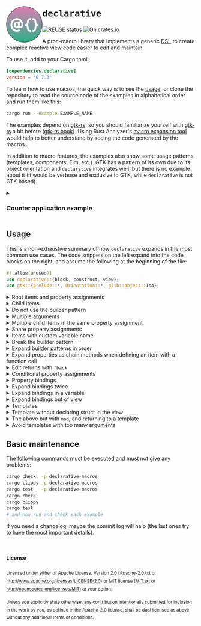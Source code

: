 <!--
	SPDX-FileCopyrightText: 2025 Eduardo Javier Alvarado Aarón <eduardo.javier.alvarado.aaron@gmail.com>
	
	SPDX-License-Identifier: CC-BY-SA-4.0
-->

# <img src="logo.svg" width="96" align="left"/> `declarative`

[![REUSE status]][reuse] [![On crates.io]][crate.io]

[REUSE status]: https://api.reuse.software/badge/github.com/ejaa3/declarative
[reuse]: https://api.reuse.software/info/github.com/ejaa3/declarative
[On crates.io]: https://img.shields.io/crates/v/declarative.svg?color=6081D4
[crate.io]: https://crates.io/crates/declarative

A proc-macro library that implements a generic [DSL] to create complex reactive view code easier to edit and maintain.

[DSL]: https://en.wikipedia.org/wiki/Domain-specific_language

To use it, add to your Cargo.toml:

~~~ toml
[dependencies.declarative]
version = '0.7.3'
~~~

To learn how to use macros, the quick way is to see the [usage](#usage), or clone the repository to read the source code of the examples in alphabetical order and run them like this:

~~~ bash
cargo run --example EXAMPLE_NAME
~~~

The examples depend on [gtk-rs], so you should familiarize yourself with [gtk-rs] a bit before ([gtk-rs book]). Using Rust Analyzer's [macro expansion tool] would help to better understand by seeing the code generated by the macros.

[gtk-rs]: https://gtk-rs.org
[gtk-rs book]: https://gtk-rs.org/gtk4-rs/stable/latest/book
[macro expansion tool]: https://rust-analyzer.github.io/book/features.html?highlight=macro#expand-macro-recursively

In addition to macro features, the examples also show some usage patterns (templates, components, Elm, etc.). GTK has a pattern of its own due to its object orientation and `declarative` integrates well, but there is no example about it (it would be verbose and exclusive to GTK, while `declarative` is not GTK based).

<details><summary><h3>Counter application example</h3></summary>

The following is an implementation of the Elm architecture with [gtk-rs]:

![Light theme app screenshot](light.png)
![Dark theme app screenshot](dark.png)

~~~ rust
use declarative::{block as view, clone, construct};
use gtk::{glib, prelude::*};

enum Msg { Increase, Decrease }

// syntactic sugar for sending messages:
macro_rules! send { [$msg:expr => $tx:expr] => [$tx.send_blocking($msg).unwrap()] }

fn start(app: &gtk::Application) {
    let (tx, rx) = async_channel::bounded(1);
    let mut count = 0; // the state

    view![ gtk::ApplicationWindow window {
        application: app
        title: "My Application"
        titlebar: &gtk::HeaderBar::new()

        child: &_ @ gtk::Box {
            orientation: gtk::Orientation::Vertical
            spacing: 6
            margin_top: 6
            margin_bottom: 6
            margin_start: 6
            margin_end: 6
            ~
            append: &_ @ gtk::Label {
                label: "Count unchanged"
                'bind set_label: &format!("The count is: {count}")
            }
            append: &_ @ gtk::Button {
                label: "Increase" ~
                connect_clicked: clone![tx; move |_| send!(Msg::Increase => tx)]
            }
            append: &_ @ gtk::Button::with_label("Decrease") {
                connect_clicked: move |_| send!(Msg::Decrease => tx)
            }
            'consume refresh = move |count| bindings!()
        }
    } ];

    let update = |count: &mut u8, msg| match msg {
        Msg::Increase => *count = count.wrapping_add(1),
        Msg::Decrease => *count = count.wrapping_sub(1),
    };

    glib::spawn_future_local(async move {
        while let Ok(msg) = rx.recv().await {
            update(&mut count, msg); // the state is updated
            refresh(count); // now the view is refreshed
        }
    });

    window.present()
}

fn main() -> glib::ExitCode {
    let app = gtk::Application::default();
    app.connect_activate(start);
    app.run()
}
~~~

To execute, run:

~~~ bash
cargo run --example y_readme
~~~

</details>

## Usage

This is a non-exhaustive summary of how `declarative` expands in the most common use cases. The code snippets on the left expand into the code blocks on the right, and assume the following at the beginning of the file:

~~~ rust
#![allow(unused)]
use declarative::{block, construct, view};
use gtk::{prelude::*, Orientation::*, glib::object::IsA};
~~~

<details><summary>Root items and property assignments</summary><br/><table><tr><td>

~~~ rust
block! {
	gtk::Frame { } // just a type
	gtk::Button { label: "Click" }
	gtk::Label { label: "Text"; lines: 2 }
	
	gtk::Window::new() { // a function call
		#[cfg(debug_assertions)]
		add_css_class: "devel"
	}
}
~~~

</td><td>

Items defined with the builder pattern are expanded in reverse order:

~~~ rust
let gtk_window_new_3 = gtk::Window::new();
let gtk_label_2 = <gtk::Label>::builder().label("Text").lines(2).build();
let gtk_button_1 = <gtk::Button>::builder().label("Click").build();
let gtk_frame_0 = <gtk::Frame>::builder().build();
#[cfg(debug_assertions)]
gtk_window_new_3.add_css_class("devel");
~~~

</td></tr></table><br/></details>

<details><summary>Child items</summary><br/>

The underscore (_) in an argument is a placeholder for the variable name of the item followed by the at sign (@).

<table><tr><td>

~~~ rust
block!(gtk::Frame {
	child: &_ @ gtk::ScrolledWindow {
		child: &_ @ gtk::Button { label: "Click" }
	}
	label_widget: &_ @ gtk::Label { }
});
~~~

Reverse order allows child items in the builder pattern.

</td><td>

~~~ rust
let gtk_label_3 = <gtk::Label>::builder().build();
let gtk_button_2 = <gtk::Button>::builder().label("Click").build();
let gtk_scrolledwindow_1 = <gtk::ScrolledWindow>::builder()
    .child(&gtk_button_2)
    .build();
let gtk_frame_0 = <gtk::Frame>::builder()
    .child(&gtk_scrolledwindow_1)
    .label_widget(&gtk_label_3)
    .build();
~~~

</td></tr></table><br/></details>

<details><summary>Do not use the builder pattern</summary><br/>

<table><tr><td>

~~~ rust
block! {
	gtk::Box {
		set_orientation: Vertical
		set_spacing: 6
		set_margin_start: 6
	}! // just add `!` after `}`
	
	// or call a function:
	gtk::Box::new(Horizontal, 6) {
		set_margin_start: 6
	}
}
~~~

</td><td>

In this case the items are expanded in the same order:

~~~ rust
let gtk_box_0 = <gtk::Box>::default();
let gtk_box_new_1 = gtk::Box::new(Horizontal, 6);
gtk_box_0.set_orientation(Vertical);
gtk_box_0.set_spacing(6);
gtk_box_0.set_margin_start(6);
gtk_box_new_1.set_margin_start(6);
~~~

</td></tr></table><br/></details>

<details><summary>Multiple arguments</summary><br/>

<table><tr><td>

As always, the comma (,) separates arguments:

~~~ rust
block!(gtk::Grid::new() {
	attach: &_, 0, 0, 1, 1 @ gtk::Label { }
	attach: &_, 1, 0, 1, 1 @ gtk::Label { }
});
~~~

</td><td>

~~~ rust
let gtk_grid_new_0 = gtk::Grid::new();
let gtk_label_2 = <gtk::Label>::builder().build();
let gtk_label_1 = <gtk::Label>::builder().build();
gtk_grid_new_0.attach(&gtk_label_1, 0, 0, 1, 1);
gtk_grid_new_0.attach(&gtk_label_2, 1, 0, 1, 1);
~~~

</td></tr></table><br/></details>

<details><summary>Multiple child items in the same property assignment</summary><br/>

Basically one at sign for each underscore. The first underscore is for the first @ item, and the last underscore is for the last @ item.

<table><tr><td>

~~~ rust
block!(gtk::Notebook::new() {
	append_page: &_, Some(&_)
		@ gtk::Button { label: "Click 1" }
		@ gtk::Label { label: "Tab 1" }
	
	append_page_menu: &_, Some(&_), Some(&_)
		@ gtk::Button { label: "Click 2" }
		@ gtk::Label { label: "Tab 2" }
		@ gtk::Label { label: "Menu 2" }
});
~~~

</td><td>

~~~ rust
let gtk_notebook_new_0 = gtk::Notebook::new();
let gtk_label_5 = <gtk::Label>::builder().label("Menu 2").build();
let gtk_label_4 = <gtk::Label>::builder().label("Tab 2").build();
let gtk_button_3 = <gtk::Button>::builder().label("Click 2").build();
let gtk_label_2 = <gtk::Label>::builder().label("Tab 1").build();
let gtk_button_1 = <gtk::Button>::builder().label("Click 1").build();
gtk_notebook_new_0.append_page(&gtk_button_1, Some(&gtk_label_2));
gtk_notebook_new_0.append_page_menu(&gtk_button_3, Some(&gtk_label_4), Some(&gtk_label_5));
~~~

</td></tr></table><br/></details>

<details><summary>Share property assignments</summary><br/>

The last underscore (_) without a corresponding at sign (@) indicates the variable name of the current item as an argument to a function (not a method).

<table><tr><td>

~~~ rust
fn main() {
	block! {
		gtk::Button { label: "Click"; set_all_margins: 6, &_ }
		gtk::Label { label: "Text"; set_all_margins: 12, &_ }
	}
}

fn set_all_margins(px: i32, widget: &impl IsA<gtk::Widget>) {
	block!(ref widget { // `ref` to refer to an existing variable
		set_margin_bottom: px
		set_margin_end: px
		set_margin_start: px
		set_margin_top: px
	}); // `ref widget { }` is an item
}
~~~

</td><td>

~~~ rust
fn main() {
	let gtk_label_1 = <gtk::Label>::builder().label("Text").build();
	let gtk_button_0 = <gtk::Button>::builder().label("Click").build();
	set_all_margins(6, &gtk_button_0);
	set_all_margins(12, &gtk_label_1);
}

fn set_all_margins(px: i32, widget: &impl IsA<gtk::Widget>) {
	let _ = widget;
	widget.set_margin_bottom(px);
	widget.set_margin_end(px);
	widget.set_margin_start(px);
	widget.set_margin_top(px);
}
~~~

</td></tr></table><br/></details>

<details><summary>Items with custom variable name</summary><br/>

<table><tr><td>

~~~ rust
block!(gtk::Box::new(Vertical, 6) vert_box {
	append: &_ @ gtk::Button my_button { }
});
~~~

</td><td>

~~~ rust
let vert_box = gtk::Box::new(Vertical, 6);
let my_button = <gtk::Button>::builder().build();
vert_box.append(&my_button);
~~~

</td></tr></table><br/></details>

<details><summary>Break the builder pattern</summary><br/>

<table><tr><td>

~~~ rust
block! {
	gtk::Box {
		orientation: Vertical
		~ // adds `build()` automatically
		set_spacing: 6
	}
	gtk::Box {
		orientation: Horizontal
		build; // semicolon for not receiving arguments
		~~ // we had added `build()`
		set_spacing: 12
	}
}
~~~

</td><td>

Methods outside the builder pattern are called in the same order.

~~~ rust
let gtk_box_1 = <gtk::Box>::builder()
    .orientation(Horizontal)
    .build();
let gtk_box_0 = <gtk::Box>::builder()
    .orientation(Vertical)
    .build();
gtk_box_0.set_spacing(6);
gtk_box_1.set_spacing(12);
~~~

</td></tr></table><br/></details>

<details><summary>Expand builder patterns in order</summary><br/>

<table><tr><td>

~~~ rust
block! {
	gtk::Box {
		orientation: Vertical
		~> // just add `>`
		set_spacing: 6
	}
	gtk::Box {
		orientation: Horizontal
		build;
		~~>
		set_spacing: 12
	}
}
~~~

</td><td>

~~~ rust
let gtk_box_0 = <gtk::Box>::builder()
    .orientation(Vertical)
    .build();
let gtk_box_1 = <gtk::Box>::builder()
    .orientation(Horizontal)
    .build();
gtk_box_0.set_spacing(6);
gtk_box_1.set_spacing(12);
~~~

</td></tr></table><br/></details>

<details><summary>Expand properties as chain methods when defining an item with a function call</summary><br/>

<table><tr><td>

~~~ rust
block! { // call a function:
	gtk::Box::builder() {
		orientation: Vertical
		spacing: 6
	}! // and add `!` after `}`
	
	gtk::Box::builder() {
		orientation: Horizontal
		~ // this way can also be broken
		set_spacing: 12
	}!
}
~~~

</td><td>

This way also defines variables in reverse order, unless `>` is added after `~` or `~~`:

~~~ rust
let gtk_box_builder_1 = gtk::Box::builder()
	.orientation(Horizontal)
	.build();
let gtk_box_builder_0 = gtk::Box::builder()
	.orientation(Vertical)
	.spacing(6)
	.build();
gtk_box_builder_1.set_spacing(12);
~~~

</td></tr></table><br/></details>

<details><summary>Edit returns with <code>'back</code></summary><br/>

<table><tr><td>

~~~ rust
block!(gtk::Stack stack {
	bind_property: "hexpand", &stack, "vexpand"
		'back { bidirectional; sync_create; } // chained
		// `build!()` is added (`~` can be used)
	
	add_child: &_ @ gtk::Label { label: "Label" }
		'back { set_title: "Page 1"; set_name: "page_1" }!
		// `!` is added after `}` to prevent methods from chaining
	
	add_child: &_ @ gtk::Button { } // custom name:
		'back my_page { set_title: "Page 2" }!
}!);
~~~

</td><td>

~~~ rust
let stack = <gtk::Stack>::default();
let gtk_button_3 = <gtk::Button>::builder().build();
let gtk_label_1 = <gtk::Label>::builder().label("Label").build();
stack.bind_property("hexpand", &stack, "vexpand")
    .bidirectional()
    .sync_create()
    .build();
let back_2 = stack.add_child(&gtk_label_1);
back_2.set_title("Page 1");
back_2.set_name("page_1");
let my_page = stack.add_child(&gtk_button_3);
my_page.set_title("Page 2");
~~~

</td></tr></table><br/></details>

<details><summary>Conditional property assignments</summary><br/>

<table><tr><td>

~~~ rust
let device = "phone";

block!(gtk::Box {
	spacing: if device == "phone" { 6 } else { 12 }
	
	if device == "laptop" {
		set_margin_end: 12
		set_orientation: Horizontal
	} else {
		set_margin_bottom: 12
		set_orientation: Vertical
	} // builder pattern is ignored inside conditionals
	
	match device { // chain methods too
		"phone" => set_tooltip_text: Some("phone")
		"laptop" => {
			set_tooltip_text: Some("laptop")
			set_css_classes: &["laptop"]
		}
		_ => { set_hexpand: false; set_vexpand: false }
	}
	
	margin_end: 6; margin_bottom: 6
});
~~~

</td><td>

~~~ rust
let gtk_box_0 = <gtk::Box>::builder()
    .spacing(if device == "phone" { 6 } else { 12 })
    .margin_end(6)
    .margin_bottom(6)
    .build();
if device == "laptop" {
    gtk_box_0.set_margin_end(12);
    gtk_box_0.set_orientation(Horizontal);
} else {
    gtk_box_0.set_margin_bottom(12);
    gtk_box_0.set_orientation(Vertical);
}
match device {
    "phone" => {
        gtk_box_0.set_tooltip_text(Some("phone"));
    }
    "laptop" => {
        gtk_box_0.set_tooltip_text(Some("laptop"));
        gtk_box_0.set_css_classes(&["laptop"]);
    }
    _ => {
        gtk_box_0.set_hexpand(false);
        gtk_box_0.set_vexpand(false);
    }
}
~~~

</td></tr></table><br/></details>

<details><summary>Property bindings</summary><br/>

<table><tr><td>

~~~ rust
block!(gtk::Box root {
	// let's make the margins always...
	spacing: 6 // equal to the spacing
	
	// prefix 'bind to the properties to be bound
	'bind set_margin_top: root.spacing()
	'bind set_margin_bottom: root.spacing()
	'bind { // or use braces for many properties
		set_margin_start: root.spacing()
		set_margin_end: root.spacing()
	} // bindings do not expand in chain
	~
	append: &_ @ gtk::Label label { }
	
	// this method calls a closure when `spacing` changes
	connect_spacing_notify: move |root| {
		let text = format!("spacing is {}", root.spacing());
		bindings! { } // here the bindings are expanded
		label.set_label(&text);
	}
});
~~~

</td><td>

~~~ rust
let label = <gtk::Label>::builder().build();
let root = <gtk::Box>::builder().spacing(6).build();
root.append(&label);
root.connect_spacing_notify(move |root| {
    let text = alloc::__export::must_use({
        alloc::fmt::format(alloc::__export::format_args!(
            "spacing is {}",
            root.spacing()
        ))
    });
    root.set_margin_top(root.spacing());
    root.set_margin_bottom(root.spacing());
    {
        root.set_margin_start(root.spacing());
        root.set_margin_end(root.spacing());
    }
    label.set_label(&text);
});
~~~

</td></tr></table><br/></details>

<details><summary>Expand bindings twice</summary><br/>

<table><tr><td>

~~~ rust
block!(gtk::Box root {
	spacing: 6
	~ // just add `#` after 'bind
	'bind #set_margin_top: root.spacing()
	'bind #set_margin_bottom: root.spacing()
	'bind #{
		set_margin_start: root.spacing()
		set_margin_end: root.spacing()
	}
	connect_spacing_notify: |root| bindings!()
});
~~~

Bindings will be expanded as usual (like a normal property assignment) and in the `bindings!()` placeholder macro.

</td><td>

~~~ rust
let root = <gtk::Box>::builder().spacing(6).build();
root.set_margin_top(root.spacing());
root.set_margin_bottom(root.spacing());
{
    root.set_margin_start(root.spacing());
    root.set_margin_end(root.spacing());
}
root.connect_spacing_notify(|root| {
    root.set_margin_top(root.spacing());
    root.set_margin_bottom(root.spacing());
    {
        root.set_margin_start(root.spacing());
        root.set_margin_end(root.spacing());
    }
});
~~~

</td></tr></table><br/></details>

<details><summary>Expand bindings in a variable</summary><br/>

<table><tr><td>

~~~ rust
let mut resets = 0;

block!(gtk::Box root {
	margin_top: 6; margin_start: 6
	~
	'bind #set_margin_bottom: root.margin_top()
	'consume top_to_bottom = |root: &gtk::Box| bindings!()
	// all bindings declared up to here were...
	// consumed in the `top_to_bottom` variable
	
	'bind #set_margin_end: root.margin_start()
	'consume start_to_end = |root: &gtk::Box| bindings!()
	// to consume multiple times, ...
	// there must be new bindings beforehand
	
	connect_margin_top_notify: top_to_bottom
	connect_margin_start_notify: start_to_end
	
	'bind { set_margin_top: 6; set_margin_start: 6 }
	'consume mut reset = || { resets += 1; bindings!() }
}); // the consumer variable can be mutable

reset()
~~~

</td><td>

~~~ rust
let mut resets = 0;
let root = <gtk::Box>::builder().margin_top(6).margin_start(6).build();
root.set_margin_bottom(root.margin_top());
let top_to_bottom = |root: &gtk::Box| {
    root.set_margin_bottom(root.margin_top());
};
root.set_margin_end(root.margin_start());
let start_to_end = |root: &gtk::Box| {
    root.set_margin_end(root.margin_start());
};
root.connect_margin_top_notify(top_to_bottom);
root.connect_margin_start_notify(start_to_end);
let mut reset = || {
    resets += 1;
    {
        {
            root.set_margin_top(6);
            root.set_margin_start(6);
        }
    }
};
reset()
~~~

</td></tr></table><br/></details>

<details><summary>Expand bindings out of view</summary><br/>

<table><tr><td>

~~~ rust
#[view(gtk::ToggleButton root {
	label: "any label"
	'bind set_label: argument
	'bind set_active: !root.is_active()
})] // the view code is written in this attribute
fn main() {
	expand_view_here! { } // placeholder macro
	let toggle = move |argument| bindings!();
	toggle("new label");
}
~~~

</td><td>

~~~ rust
fn main() {
    let root = <gtk::ToggleButton>::builder().label("any label").build();
    let toggle = move |argument| {
        root.set_label(argument);
        root.set_active(!root.is_active());
    };
    toggle("new label");
}
~~~

</td></tr><tr><td>

~~~ rust
#[view] // this way the view code can be...
mod module { // written after the function
	use super::*;
	fn function() {
		expand_view_here! { } // placeholder macro
		let toggle = move |argument| bindings!();
		toggle("new label");
	}
	view!(gtk::ToggleButton root {
		label: "any label"
		'bind set_label: argument
		'bind set_active: !root.is_active()
	});
}
~~~

</td><td>

~~~ rust
mod module {
    use super::*;
    fn function() {
        let root = <gtk::ToggleButton>::builder().label("any label").build();
        let toggle = move |argument| {
            root.set_label(argument);
            root.set_active(!root.is_active());
        };
        toggle("new label");
    }
}
~~~

</td></tr></table><br/></details>

<details><summary>Templates</summary><br/>

A template is simply a struct that references some widgets in the view. Several structs can be defined, but each one is followed by one or more items.

<table><tr><td>

~~~ rust
#[view]
mod module {
	pub fn template(text: &str) -> Template {
		use super::*;
		expand_view_here! { }
		Template { int: 7, float: 7.0, root, button, label }
	}
	view! { // a struct is declared inside the view
		pub struct Template { int: i32, pub float: f32 }
		
		// due to `pub` this item is included in the...
		gtk::Box pub root { // template as a public field
			append: &_ @ gtk::Button { label: text }
			append: &_ @ gtk::Button pub button { }
			// the first button is not included
			
			append: &_ @ gtk::Label ref label { } // ...
		}! // due to `ref` the label is included as private
	}
}

fn main() {
	block!(gtk::Frame { // the child is the...
		// root item, not the template itself
		child: &_.root @ module::template("text") {
			// to edit template fields, use a dot
			root.set_spacing: 6
			button.set_label: "Button"
			
			// `ref` to edit a template field...
			ref root { // within a scope
				set_margin_top: 6
				set_margin_bottom: 6
			}
		}
	});
}
~~~

</td><td>

~~~ rust
mod module {
    pub fn template(text: &str) -> Template {
        use super::*;
        let root = <gtk::Box>::default();
        let label = <gtk::Label>::builder().build();
        let button = <gtk::Button>::builder().build();
        let gtk_button_0 = <gtk::Button>::builder().label(text).build();
        root.append(&gtk_button_0);
        root.append(&button);
        root.append(&label);
        Template { int: 7, float: 7.0, root, button, label }
    }
    pub struct Template {
        int: i32,
        pub float: f32,
        pub root: gtk::Box,
        pub button: gtk::Button,
        label: gtk::Label,
    }
}

fn main() {
    let module_template_1 = module::template("text");
    let gtk_frame_0 = <gtk::Frame>::builder()
        .child(&module_template_1.root)
        .build();
    module_template_1.root.set_spacing(6);
    module_template_1.button.set_label("Button");
    let _ = module_template_1.root;
    module_template_1.root.set_margin_top(6);
    module_template_1.root.set_margin_bottom(6);
}
~~~

</td></tr><tr><td>

~~~ rust
#[view { // a struct is declared inside the view
	pub struct Template { int: i32, pub float: f32 }
	
	// due to `pub` this item is included in the...
	gtk::Box pub root { // template as a public field
		append: &_ @ gtk::Button { label: text }
		append: &_ @ gtk::Button pub button { }
		// the first button is not included
		
		append: &_ @ gtk::Label ref label { } // ...
	}! // due to `ref` the label is included as private
}]
pub fn template(text: &str) -> Template {
	expand_view_here! { }
	Template { int: 7, float: 7.0, root, button, label }
}

fn main() {
	block!(gtk::Frame { // the child is the...
		// root item, not the template itself
		child: &_.root @ template("text") {
			// to edit template fields, use a dot
			root.set_spacing: 6
			button.set_label: "Button"
			
			// `ref` to edit a template...
			ref root { // field within a scope
				set_margin_top: 6
				set_margin_bottom: 6
			}
		}
	});
}
~~~

</td><td>

Almost the same code as the previous row is generated, but the view code is written in an attribute to avoid using a module.

~~~ rust
pub struct Template {
    int: i32,
    pub float: f32,
    pub root: gtk::Box,
    pub button: gtk::Button,
    label: gtk::Label,
}
pub fn template(text: &str) -> Template {
    let root = <gtk::Box>::default();
    let label = <gtk::Label>::builder().build();
    let button = <gtk::Button>::builder().build();
    let gtk_button_0 = <gtk::Button>::builder().label(text).build();
    root.append(&gtk_button_0);
    root.append(&button);
    root.append(&label);
    Template { int: 7, float: 7.0, root, button, label }
}
fn main() {
    let template_1 = template("text");
    let gtk_frame_0 = <gtk::Frame>::builder().child(&template_1.root).build();
    template_1.root.set_spacing(6);
    template_1.button.set_label("Button");
    let _ = template_1.root;
    template_1.root.set_margin_top(6);
    template_1.root.set_margin_bottom(6);
}
~~~

</td></tr></table><br/></details>

<details><summary>Template without declaring struct in the view</summary><br/>

<table><tr><td>

~~~ rust
#[view(pub, int: i32, pub float: f32)]
impl Template {
	fn new(text: &str) -> Self {
		expand_view_here! { }
		Self { int: 7, float: 7.0, root, label }
	}
	view!(gtk::Box ref root {
		append: &_ @ gtk::Button { label: text }
		append: &_ @ gtk::Label pub label { }
	}!);
}
~~~

</td><td rowspan="2">

The attribute is used for `impl`, where the first argument is the visibility of the struct to be generated (optional) and the rest of the arguments are additional fields, although it is also possible to leave the attribute empty for `impl` and define the struct in the view. Both ways expand equally:

~~~ rust
pub struct Template {
    int: i32,
    pub float: f32,
    root: gtk::Box,
    pub label: gtk::Label,
}
impl Template {
    fn new(text: &str) -> Self {
        let root = <gtk::Box>::default();
        let label = <gtk::Label>::builder()
            .build();
        let gtk_button_0 = <gtk::Button>::builder()
            .label(text).build();
        root.append(&gtk_button_0);
        root.append(&label);
        Self { int: 7, float: 7.0, root, label }
    }
}
~~~

</td></tr><tr><td>

~~~ rust
#[view] // although the struct can still be...
impl Template { // defined in the view for `impl`
	view! {
		pub struct Template { int: i32, pub float: f32 }
		gtk::Box ref root {
			append: &_ @ gtk::Button { label: text }
			append: &_ @ gtk::Label pub label { }
		}!
	}
	fn new(text: &str) -> Self {
		expand_view_here! { }
		Self { int: 7, float: 7.0, root, label }
	}
}
~~~

</td></tr></table><br/></details>

<details><summary>The above but with <code>mod</code>, and returning to a template</summary><br/>

In addition to visibility, the first attribute argument can be the name of a template struct, or its generics, or two of them at once, or all three at once.

<table><tr><td>

~~~ rust
#[view(pub Template<'a, T>, text: &'a T)]
mod module {
	type Any = Box<dyn std::any::Any>;
	
	fn template<'a, T>(text: &'a T) -> Template<'a, T> {
		use super::*;
		expand_view_here! { }
		
		let frame = Box::new(frame);
		Template { root, text, my_page, frame }
	}
	
	view!(gtk::Stack pub root {
		// a template field type other than
		// the one assumed by the macro can
		// be specified for an item with `as`
		add_child: &_ @ gtk::Frame ref frame as Any { }
			// returns can also be referenced in the
			// template by specifying the type with `as`
			'back pub my_page as gtk::StackPage { }!
	}!);
}
~~~

</td><td>

~~~ rust
mod module {
    type Any = Box<dyn std::any::Any>;
    fn template<'a, T>(text: &'a T) -> Template<'a, T> {
        use super::*;
        let root = <gtk::Stack>::default();
        let frame = <gtk::Frame>::builder().build();
        let my_page = root.add_child(&frame);
        let frame = Box::new(frame);
        Template { root, text, my_page }
    }
    pub struct Template<'a, T> {
        text: &'a T,
        pub root: gtk::Stack,
        frame: Any,
        pub my_page: gtk::StackPage,
    }
}
~~~

</td></tr></table><br/></details>

<details><summary>Avoid templates with too many arguments</summary><br/>

<table><tr><td>

~~~ rust
struct CustomBox { // simply use struct fields...
	expanded: bool, // instead of arguments
	margin: i32,
	name: &'static str,
} // these fields will behave as "custom properties"

#[view(Template)]
impl CustomBox {
	fn start(self) -> Template {
		expand_view_here! { }    // `fn start(self)`...
		Template { root, frame } // "must" be defined
	}
	view!(gtk::Box ref root {
		margin_start: self.margin
		margin_end: self.margin
		hexpand: self.expanded
		vexpand: self.expanded
		~
		append: &_ @ gtk::Label {
			label: format!("Name: {}", self.name)
		}
		append: &_ @gtk::Frame ref frame { }
	});
}
fn main() {
	block!(gtk::Frame {
		child: &_.root @ CustomBox {
			// "custom properties" go here
			expanded: true; margin: 12; name: "First"
			~ // `.start()` is chained
			
			// template fields can now be edited
			root.set_spacing: 6
			frame.set_child: Some(&_) @ gtk::Label { }
		}? // requires adding `?` after `}`
	});
}
~~~

</td><td>

~~~ rust
struct CustomBox {
    expanded: bool,
    margin: i32,
    name: &'static str,
}
struct Template {
    root: gtk::Box,
    frame: gtk::Frame,
}
impl CustomBox {
    fn start(self) -> Template {
        let frame = <gtk::Frame>::builder().build();
        let gtk_label_0 = <gtk::Label>::builder()
            .label(alloc::__export::must_use({
                alloc::fmt::format(alloc::__export::format_args!("Name: {}", self.name))
            }))
            .build();
        let root = <gtk::Box>::builder()
            .margin_start(self.margin)
            .margin_end(self.margin)
            .hexpand(self.expanded)
            .vexpand(self.expanded)
            .build();
        root.append(&gtk_label_0);
        root.append(&frame);
        Template { root, frame }
    }
}
fn main() {
    let gtk_label_2 = <gtk::Label>::builder().build();
    let custombox_1 = (CustomBox {
        expanded: true,
        margin: 12,
        name: "First",
    }).start();
    let gtk_frame_0 = <gtk::Frame>::builder().child(&custombox_1.root).build();
    custombox_1.root.set_spacing(6);
    custombox_1.frame.set_child(Some(&gtk_label_2));
}
~~~

</td></tr></table><br/></details>

## Basic maintenance

The following commands must be executed and must not give any problems:

~~~ bash
cargo check  -p declarative-macros
cargo clippy -p declarative-macros
cargo test   -p declarative-macros
cargo check
cargo clippy
cargo test
# and now run and check each example
~~~

If you need a changelog, maybe the commit log will help (the last ones try to have the most important details).

<br/>

#### License

<sub>Licensed under either of Apache License, Version 2.0 (<a href="LICENSES/Apache-2.0.txt">Apache-2.0.txt</a> or http://www.apache.org/licenses/LICENSE-2.0) or MIT license (<a href="LICENSES/MIT.txt">MIT.txt</a> or http://opensource.org/licenses/MIT) at your option.</sub>

<sub>Unless you explicitly state otherwise, any contribution intentionally submitted for inclusion in the work by you, as defined in the Apache-2.0 license, shall be dual licensed as above, without any additional terms or conditions.</sub>
